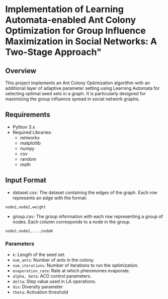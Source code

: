 # Implementation of Learning Automata-enabled Ant Colony Optimization for Group Influence Maximization in Social Networks: A Two-Stage Approach"

## Overview

This project implements an Ant Colony Optimization algorithm with an additional layer of adaptive parameter setting using Learning Automata for selecting optimal seed sets in a graph. It is particularly designed for maximizing the group influence spread in social network graphs.

## Requirements

- Python 3.x
- Required Libraries:
	- networkx
	- matplotlib
	- numpy
	- csv
	- random
	- math

## Input Format

- dataset.csv: The dataset containing the edges of the graph. Each row represents an edge with the format:

```
node1,node2,weight
```
- group.csv: The group information with each row representing a group of nodes. Each column corresponds to a node in the group.

```
node1,node2,...,nodeN
```

### Parameters

- `k`: Length of the seed set.
- `num_ants`: Number of ants in the colony.
- `num_iterations`: Number of iterations to run the optimization.
- `evaporation_rate`: Rate at which pheromones evaporate.
- `alpha, beta`: ACO control parameters.
- `delta`: Step value used in LA operations.
- `div`: Diversity parameter
- `theta`: Activation threshold